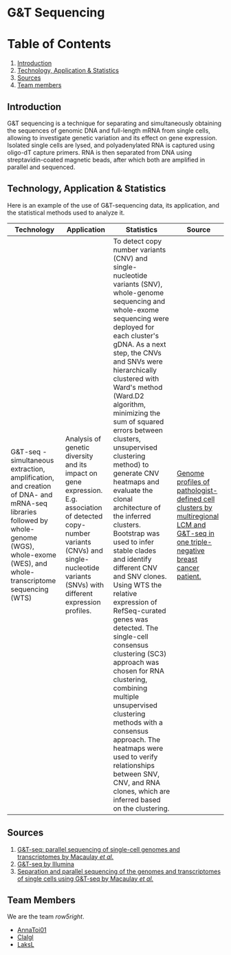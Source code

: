 # G&T Sequencing

# Table of Contents
1. [Introduction](#introduction)
2. [Technology, Application & Statistics](#technology-application-statistics)
3. [Sources](#sources)
4. [Team members](#team-members)

## Introduction <a name="introduction"></a>
G&T sequencing is a technique for separating and simultaneously obtaining the sequences of genomic DNA and full-length mRNA from single cells, allowing to investigate genetic variation and its effect on gene expression. Isolated single cells are lysed, and polyadenylated RNA is captured using oligo-dT capture primers. RNA is then separated from DNA using streptavidin-coated magnetic beads, after which both are amplified in parallel and sequenced.

## Technology, Application & Statistics <a name="technology-application-statistics"></a>

Here is an example of the use of G&T-sequencing data, its application, and the statistical methods used to analyze it.

| Technology                                                                                                                                                                              | Application                                                                                                                                                                                        | Statistics                                                                                                                                                                                                                                                                                                                                                                                                                                                                                                                                                                                                                                                                                                                                                                                                                                                                                                                | Source                                                                                                                                                                          |
|-----------------------------------------------------------------------------------------------------------------------------------------------------------------------------------------|----------------------------------------------------------------------------------------------------------------------------------------------------------------------------------------------------|---------------------------------------------------------------------------------------------------------------------------------------------------------------------------------------------------------------------------------------------------------------------------------------------------------------------------------------------------------------------------------------------------------------------------------------------------------------------------------------------------------------------------------------------------------------------------------------------------------------------------------------------------------------------------------------------------------------------------------------------------------------------------------------------------------------------------------------------------------------------------------------------------------------------------|---------------------------------------------------------------------------------------------------------------------------------------------------------------------------------|
| G&T-seq - simultaneous extraction, amplification, and creation of DNA- and mRNA-seq libraries followed by whole-genome (WGS), whole-exome (WES), and whole-transcriptome sequencing (WTS) | Analysis of genetic diversity and its impact on gene expression. E.g. association of detected copy-number variants (CNVs) and single-nucleotide variants (SNVs) with different expression profiles. | To detect copy number variants (CNV) and single-nucleotide variants (SNV), whole-genome sequencing and whole-exome sequencing were deployed for each cluster's gDNA. As a next step, the CNVs and SNVs were hierarchically clustered with Ward's method (Ward.D2 algorithm, minimizing the sum of squared errors between clusters, unsupervised clustering method) to generate CNV heatmaps and evaluate the clonal architecture of the inferred clusters. Bootstrap was used to infer stable clades and identify different CNV and SNV clones.  Using WTS the relative expression of RefSeq-curated genes was detected.  The single-cell consensus clustering (SC3) approach was chosen for RNA clustering, combining multiple unsupervised clustering methods with a consensus approach.  The heatmaps were used to verify relationships between SNV, CNV, and RNA clones, which are inferred based on the clustering.  | [Genome profiles of pathologist-defined cell clusters by multiregional LCM and G&T-seq in one triple-negative breast cancer patient.](https://doi.org/10.1016/j.xcrm.2021.100404) |


## Sources <a name="sources"></a>
1. [G&T-seq: parallel sequencing of single-cell genomes and transcriptomes by Macaulay *et al.*](https://doi.org/10.1038/nmeth.3370)
2. [G&T-seq by Illumina](https://emea.illumina.com/science/sequencing-method-explorer/kits-and-arrays/g-t-seq.html)
3. [Separation and parallel sequencing of the genomes and transcriptomes of single cells using G&T-seq by Macaulay *et al.*](https://doi.org/10.1038/nprot.2016.138)

## Team Members <a name="team-members"></a>

We are the team *row5right*.

* [AnnaToi01](https://github.com/AnnaToi01)
* [ClaIgl](https://github.com/ClaIgl)
* [LaksL](https://github.com/LaksL)
